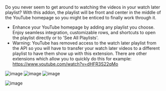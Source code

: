 Do you never seem to get around to watching the videos in your watch later playlist?
With this addon, the playlist will be front and center in the middle of the YouTube homepage so you might be enticed to finally work through it.

- Enhance your YouTube homepage by adding any playlist you choose. Enjoy seamless integration, customizable rows, and shortcuts to open the playlist directly or to 'See All Playlists'.
- Warning: YouTube has removed access to the watch later playlist from the API so you will have to transfer your watch later videos to a different playlist to have them show up with this extension. There are other extensions which allow you to quickly do this for example: https://www.youtube.com/watch?v=dHFR3S22qMo

![image](https://github.com/user-attachments/assets/7b29ab99-1bb7-43e2-8980-6fe96ab3ffa0)
![image](https://github.com/user-attachments/assets/9eae0f50-1d54-45ed-987f-1793d7db172b)
![image](https://github.com/user-attachments/assets/11161e34-ea8f-45c1-a707-a9a68c3b3bcf)

![image](https://github.com/user-attachments/assets/a9996f84-331e-4315-a9fc-e9072a84c882)
